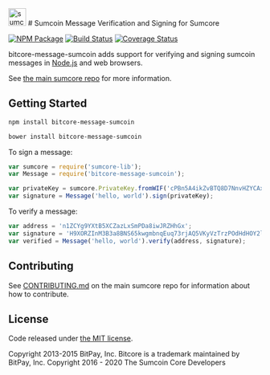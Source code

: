 <img src="http://bitcore.io/css/images/module-message.png" alt="sumcore message" height="35">
# Sumcoin Message Verification and Signing for Sumcore


[![NPM Package](https://img.shields.io/npm/v/bitcore-message-sumcoin.svg?style=flat-square)](https://www.npmjs.org/package/bitcore-message-sumcoin)
[![Build Status](https://img.shields.io/travis/sumcoinlabs/bitcore-message-sumcoin.svg?branch=master&style=flat-square)](https://travis-ci.org/sumcoinlabs/bitcore-message-sumcoin)
[![Coverage Status](https://coveralls.io/repos/github/sumcoinlabs/bitcore-message-sumcoin/badge.svg?branch=master)](https://coveralls.io/github/sumcoinlabs/bitcore-message-sumcoin?branch=master)

bitcore-message-sumcoin adds support for verifying and signing sumcoin messages in [Node.js](http://nodejs.org/) and web browsers.

See [the main sumcore repo](https://github.com/sumcoinlabs/sumcore) for more information.

## Getting Started

```sh
npm install bitcore-message-sumcoin
```

```sh
bower install bitcore-message-sumcoin
```

To sign a message:

```javascript
var sumcore = require('sumcore-lib');
var Message = require('bitcore-message-sumcoin');

var privateKey = sumcore.PrivateKey.fromWIF('cPBn5A4ikZvBTQ8D7NnvHZYCAxzDZ5Z2TSGW2LkyPiLxqYaJPBW4');
var signature = Message('hello, world').sign(privateKey);
```

To verify a message:

```javascript
var address = 'n1ZCYg9YXtB5XCZazLxSmPDa8iwJRZHhGx';
var signature = 'H9XORZInM3B3a8BNS65kwgmbnqEuq73rjAQ5VKyVzTrzPOdHdHOY2lfoph5auvMgLSr7bh+nEQSG/f2kv9TnsbY=';
var verified = Message('hello, world').verify(address, signature);
```

## Contributing

See [CONTRIBUTING.md](https://github.com/sumcoinlabs/sumcore/blob/master/CONTRIBUTING.md) on the main sumcore repo for information about how to contribute.

## License

Code released under [the MIT license](https://github.com/sumcoinlabs/sumcore/blob/master/LICENSE).

Copyright 2013-2015 BitPay, Inc. Bitcore is a trademark maintained by BitPay, Inc.
Copyright 2016 - 2020 The Sumcoin Core Developers
